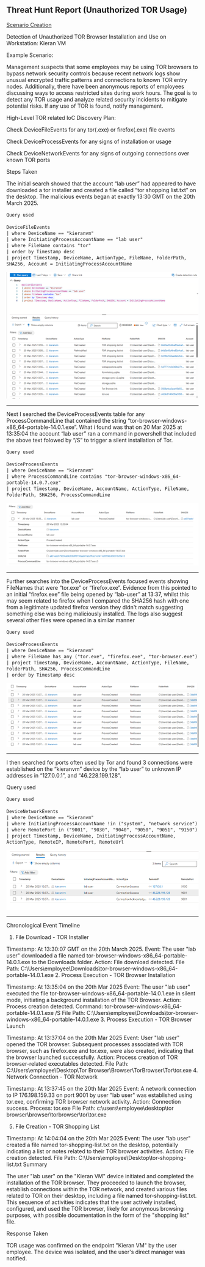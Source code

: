 ## Threat Hunt Report (Unauthorized TOR Usage)

[Scenario Creation](Scenario-Creation.md)

Detection of Unauthorized TOR Browser Installation and Use on Workstation: Kieran VM

Example Scenario:

Management suspects that some employees may be using TOR browsers to bypass network security controls because recent network logs show unusual encrypted traffic patterns and connections to known TOR entry nodes. Additionally, there have been anonymous reports of employees discussing ways to access restricted sites during work hours. The goal is to detect any TOR usage and analyze related security incidents to mitigate potential risks. If any use of TOR is found, notify management.


High-Level TOR related IoC Discovery Plan:

Check DeviceFileEvents for any tor(.exe) or firefox(.exe) file events

Check DeviceProcessEvents for any signs of installation or usage

Check DeviceNetworkEvents for any signs of outgoing connections over known TOR ports

Steps Taken

The initial search showed that the account “lab user” had appeared to have downloaded a tor installer and created a file called “tor shopping list.txt” on the desktop. The malicious events began at exactly 13:30 GMT on the 20th March 2025.

```kql
Query used

DeviceFileEvents
| where DeviceName == "kieranvm"
| where InitiatingProcessAccountName == "lab user"
| where FileName contains "tor"
| order by Timestamp desc 
| project Timestamp, DeviceName, ActionType, FileName, FolderPath, SHA256, Account = InitiatingProcessAccountName
```

![](InitialQuery.png)




___


Next I searched the DeviceProcessEvents table for any ProcessCommandLine that contained the string “tor-browser-windows-x86_64-portable-14.0.1.exe”. What i found was that on 20 Mar 2025 at 13:35:04 the account “lab user” ran a command in powershell that included the above text folowed by “/S” to trigger a silent installation of Tor.


```kql
Query used

DeviceProcessEvents
| where DeviceName == "kieranvm"
| where ProcessCommandLine contains "tor-browser-windows-x86_64-portable-14.0.7.exe"
| project Timestamp, DeviceName, AccountName, ActionType, FileName, FolderPath, SHA256, ProcessCommandLine
```


![Query Reseults](Query2.png)
___


Further searches into the DeviceProcessEvents focused events showing FileNames that were “tor.exe” or “firefox.exe”. Evidence from this pointed to an initial “firefox.exe” file being opened by “lab-user” at 13:37, whilst this may seem related to firefox when I compared the SHA256 hash with one from a legitimate updated firefox version they didn't match suggesting something else was being maliciously installed. The logs also suggest several other files were opened in a similar manner


```kql
Query used

DeviceProcessEvents
| where DeviceName == "kieranvm"
| where FileName has_any ("tor.exe", "firefox.exe", "tor-browser.exe")
| project Timestamp, DeviceName, AccountName, ActionType, FileName, FolderPath, SHA256, ProcessCommandLine
| order by Timestamp desc 
```


![Query Reseults](Query3.png)
___


I then searched for ports often used by Tor and found 3 connections were established on the “kieranvm” device by the “lab user” to unknown IP addresses in “127.0.0.1”, and “46.228.199.128”.

Query used

```kql
Query used

DeviceNetworkEvents
| where DeviceName == "kieranvm"
| where InitiatingProcessAccountName !in ("system", "network service")
| where RemotePort in ("9001", "9030", "9040", "9050", "9051", "9150")
| project Timestamp, DeviceName, InitiatingProcessAccountName, ActionType, RemoteIP, RemotePort, RemoteUrl
```


![Query Reseults](Query4.png)

---


Chronological Event Timeline

1. File Download - TOR Installer

Timestamp: At 13:30:07 GMT on the 20th March 2025.
Event: The user "lab user" downloaded a file named tor-browser-windows-x86_64-portable-14.0.1.exe to the Downloads folder.
Action: File download detected.
File Path: C:\Users\employee\Downloads\tor-browser-windows-x86_64-portable-14.0.1.exe
2. Process Execution - TOR Browser Installation

Timestamp:  At 13:35:04 on the 20th Mar 2025
Event: The user "lab user" executed the file tor-browser-windows-x86_64-portable-14.0.1.exe in silent mode, initiating a background installation of the TOR Browser.
Action: Process creation detected.
Command: tor-browser-windows-x86_64-portable-14.0.1.exe /S
File Path: C:\Users\employee\Downloads\tor-browser-windows-x86_64-portable-14.0.1.exe
3. Process Execution - TOR Browser Launch

Timestamp: At 13:37:04 on the 20th Mar 2025
Event: User "lab user" opened the TOR browser. Subsequent processes associated with TOR browser, such as firefox.exe and tor.exe, were also created, indicating that the browser launched successfully.
Action: Process creation of TOR browser-related executables detected.
File Path: C:\Users\employee\Desktop\Tor Browser\Browser\TorBrowser\Tor\tor.exe
4. Network Connection - TOR Network

Timestamp: At 13:37:45 on the 20th Mar 2025
Event: A network connection to IP 176.198.159.33 on port 9001 by user "lab user" was established using tor.exe, confirming TOR browser network activity.
Action: Connection success.
Process: tor.exe
File Path: c:\users\employee\desktop\tor browser\browser\torbrowser\tor\tor.exe

5. File Creation - TOR Shopping List

Timestamp: At 14:04:04 on the 20th Mar 2025
Event: The user "lab user" created a file named tor-shopping-list.txt on the desktop, potentially indicating a list or notes related to their TOR browser activities.
Action: File creation detected.
File Path: C:\Users\employee\Desktop\tor-shopping-list.txt
Summary

The user "lab user" on the "Kieran VM" device initiated and completed the installation of the TOR browser. They proceeded to launch the browser, establish connections within the TOR network, and created various files related to TOR on their desktop, including a file named tor-shopping-list.txt. This sequence of activities indicates that the user actively installed, configured, and used the TOR browser, likely for anonymous browsing purposes, with possible documentation in the form of the "shopping list" file.

Response Taken

TOR usage was confirmed on the endpoint "Kieran VM" by the user employee. The device was isolated, and the user's direct manager was notified.
